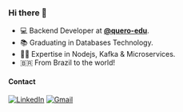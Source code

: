 ### Hi there 👋

- :computer: Backend Developer at **[@quero-edu](https://github.com/quero-edu)**.
- :books: Graduating in Databases Technology.
- :man_technologist: Expertise in Nodejs, Kafka & Microservices.
- :brazil: From Brazil to the world!

#### Contact
[![LinkedIn](https://img.shields.io/badge/LinkedIn-0A66C2.svg?style=for-the-badge&logo=LinkedIn&logoColor=white)](https://www.linkedin.com/in/joao-victor-cruz/)
[![Gmail](https://img.shields.io/badge/Gmail-EA4335.svg?style=for-the-badge&logo=Gmail&logoColor=white)](mailto:joaovictorcruz82@gmail.com)
